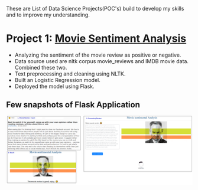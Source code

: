 These are List of Data Science Projects(POC's) build to develop my skills and to improve my understanding.

# Project 1: [Movie Sentiment Analysis](https://github.com/krishna1711/ML_Projects/tree/master/MoviesSentimentAnalysis)
* Analyzing the sentiment of the movie review as positive or negative.
* Data source used are nltk corpus movie_reviews and IMDB movie data. Combined these two.
* Text preprocessing and cleaning using NLTK.
* Built an Logistic Regression model.
* Deployed the model using Flask.
## Few snapshots of Flask Application
[<img src="images/sentimentanalysis/DemoImage.png" alt="hi" class="inline"/>](https://github.com/krishna1711/KrishnaMohan-Porfolio/blob/master/images/sentimentanalysis/DemoImage.png)



